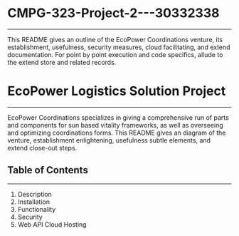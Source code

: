 # CMPG-323-Project-2---30332338
************************************************************************************************************
This README gives an outline of the EcoPower Coordinations venture, its establishment, usefulness, security measures, cloud facilitating, and extend documentation. For point by point execution and code specifics, allude to the extend store and related records.

# EcoPower Logistics Solution Project
************************************************************************************************************
EcoPower Coordinations specializes in giving a comprehensive run of parts and components for sun based vitality frameworks, as well as overseeing and optimizing coordinations forms. This README gives an diagram of the venture, establishment enlightening, usefulness subtle elements, and extend close-out steps.

## Table of Contents
************************************************************************************************************
1. Description
2. Installation
3. Functionality
4. Security
5. Web API Cloud Hosting






